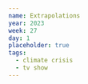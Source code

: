 ```yaml
---
name: Extrapolations
year: 2023
week: 27
day: 1
placeholder: true
tags:
  - climate crisis
  - tv show
---
```

